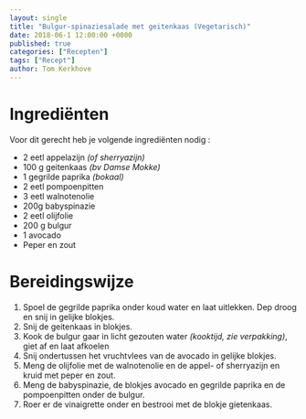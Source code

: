 ```yaml
---
layout: single
title: "Bulgur-spinaziesalade met geitenkaas (Vegetarisch)"
date: 2018-06-1 12:00:00 +0000
published: true
categories: ["Recepten"]
tags: ["Recept"]
author: Tom Kerkhove
---
```


# Ingrediënten
Voor dit gerecht heb je volgende ingrediënten nodig :

- 2 eetl appelazijn _(of sherryazijn)_
- 100 g geitenkaas _(bv Damse Mokke)_
- 1 gegrilde paprika _(bokaal)_
- 2 eetl pompoenpitten
- 3 eetl walnotenolie
- 200g babyspinazie
- 2 eetl olijfolie
- 200 g bulgur
- 1 avocado
- Peper en zout

# Bereidingswijze

1. Spoel de gegrilde paprika onder koud water en laat uitlekken. Dep droog en snij in gelijke blokjes.
2. Snij de geitenkaas in blokjes.
3. Kook de bulgur gaar in licht gezouten water _(kooktijd, zie verpakking)_, giet af en laat afkoelen
4. Snij ondertussen het vruchtvlees van de avocado in gelijke blokjes.
5. Meng de olijfolie met de walnotenolie en de appel- of sherryazijn en kruid met peper en zout.
6. Meng de babyspinazie, de blokjes avocado en gegrilde paprika en de pompoenpitten onder de bulgur.
7. Roer er de vinaigrette onder en bestrooi met de blokje gietenkaas.
